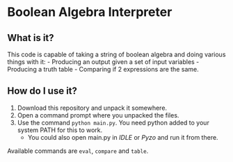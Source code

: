 # Boolean Algebra Interpreter
## What is it?
This code is capable of taking a string of boolean algebra and doing various things with it:
	- Producing an output given a set of input variables
	- Producing a truth table
	- Comparing if 2 expressions are the same.
## How do I use it?
1. Download this repository and unpack it somewhere.
2. Open a command prompt where you unpacked the files.
3. Use the command `python main.py`. You need python added to your system PATH for this to work.
	- You could also open main.py in *IDLE* or *Pyzo* and run it from there.

Available commands are `eval`, `compare` and `table`.
